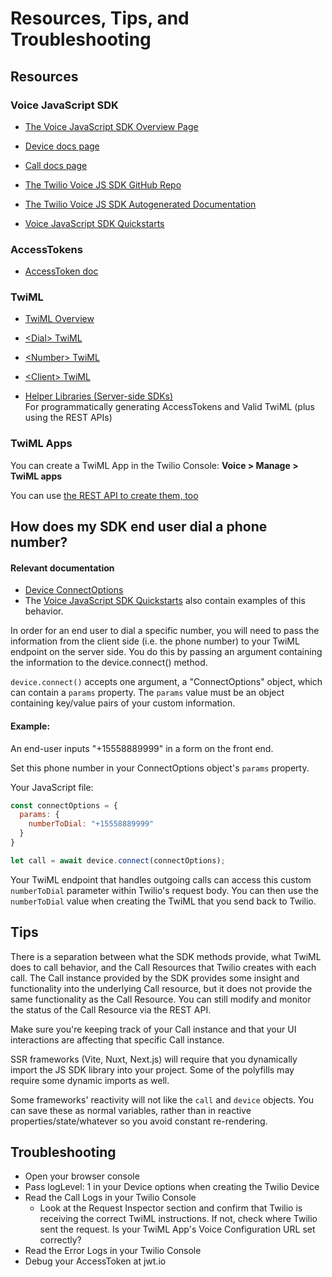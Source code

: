 # Resources, Tips, and Troubleshooting


## Resources


### Voice JavaScript SDK

 * [The Voice JavaScript SDK Overview Page](https://www.twilio.com/docs/voice/sdks/javascript)

 * [Device docs page](https://www.twilio.com/docs/voice/sdks/javascript/twiliodevice)

 * [Call docs page](https://www.twilio.com/docs/voice/sdks/javascript/twiliocall)

 * [The Twilio Voice JS SDK GitHub Repo](https://github.com/twilio/twilio-voice.js) 

 * [The Twilio Voice JS SDK Autogenerated Documentation](https://twilio.github.io/twilio-voice.js/modules/voice.html)

 * [Voice JavaScript SDK Quickstarts](https://www.twilio.com/docs/voice/sdks/javascript/get-started)


### AccessTokens

* [AccessToken doc](https://www.twilio.com/docs/iam/access-tokens#create-an-access-token-for-voice)


### TwiML

* [TwiML Overview](https://www.twilio.com/docs/voice/twiml)

* [&lt;Dial> TwiML](https://www.twilio.com/docs/voice/twiml/dial)

* [&lt;Number> TwiML](https://www.twilio.com/docs/voice/twiml/number)

* [&lt;Client> TwiML](https://www.twilio.com/docs/voice/twiml/client)

* [Helper Libraries (Server-side SDKs)](https://www.twilio.com/docs/libraries)  
  For programmatically generating AccessTokens and Valid TwiML (plus using the REST APIs)


### TwiML Apps

You can create a TwiML App in the Twilio Console: **Voice > Manage > TwiML apps**

You can use [the REST API to create them, too](https://www.twilio.com/docs/usage/api/applications#create-an-application-resource)



## How does my SDK end user dial a phone number?

#### Relevant documentation

* [Device ConnectOptions](https://www.twilio.com/docs/voice/sdks/javascript/twiliodevice#connectoptions)
* The [Voice JavaScript SDK Quickstarts](https://www.twilio.com/docs/voice/sdks/javascript/get-started) also contain examples of this behavior.

In order for an end user to dial a specific number, you will need to pass the information from the client side (i.e. the phone number) to your TwiML endpoint on the server side. You do this by passing an argument containing the information to the device.connect() method. 

`device.connect()` accepts one argument, a "ConnectOptions" object, which can contain a `params` property. The `params` value must be an object containing key/value pairs of your custom information. 

#### Example:

An end-user inputs "+15558889999" in a form on the front end. 

Set this phone number in your ConnectOptions object's `params` property. 

Your JavaScript file:

```js
const connectOptions = {
  params: { 
    numberToDial: "+15558889999"
  }
}

let call = await device.connect(connectOptions);
```

Your TwiML endpoint that handles outgoing calls can access this custom `numberToDial` parameter within Twilio's request body. You can then use the `numberToDial` value when creating the TwiML that you send back to Twilio. 


## Tips

There is a separation between what the SDK methods provide, what TwiML does to call behavior, and the Call Resources that Twilio creates with each call. The Call instance provided by the SDK provides some insight and functionality into the underlying Call resource, but it does not provide the same functionality as the Call Resource. You can still modify and monitor the status of the Call Resource via the REST API. 

Make sure you're keeping track of your Call instance and that your UI interactions are affecting that specific Call instance. 

SSR frameworks (Vite, Nuxt, Next.js) will require that you dynamically import the JS SDK library into your project. Some of the polyfills may require some dynamic imports as well.

Some frameworks' reactivity will not like the `call` and `device` objects. You can save these as normal variables, rather than in reactive properties/state/whatever so you avoid constant re-rendering. 



## Troubleshooting 

* Open your browser console
* Pass logLevel: 1 in your Device options when creating the Twilio Device
* Read the Call Logs in your Twilio Console
    * Look at the Request Inspector section and confirm that Twilio is receiving the correct TwiML instructions. If not, check where Twilio sent the request. Is your TwiML App's Voice Configuration URL set correctly?
* Read the Error Logs in your Twilio Console
* Debug your AccessToken at jwt.io
